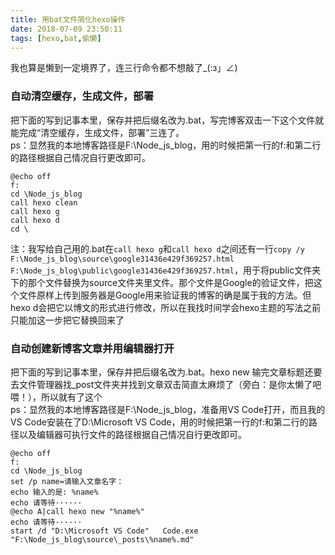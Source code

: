 ```yaml
---
title: 用bat文件简化hexo操作
date: 2018-07-09 23:50:11
tags: [hexo,bat,偷懒]
---
```

我也算是懒到一定境界了，连三行命令都不想敲了_(:з」∠)
<!--more-->
### 自动清空缓存，生成文件，部署
把下面的写到记事本里，保存并把后缀名改为.bat，写完博客双击一下这个文件就能完成“清空缓存，生成文件，部署”三连了。  
ps：显然我的本地博客路径是F:\Node_js_blog，用的时候把第一行的f:和第二行的路径根据自己情况自行更改即可。
```shell
@echo off
f:
cd \Node_js_blog
call hexo clean
call hexo g
call hexo d
cd \
```
注：我写给自己用的.bat在`call hexo g`和`call hexo d`之间还有一行`copy /y F:\Node_js_blog\source\google31436e429f369257.html F:\Node_js_blog\public\google31436e429f369257.html`，用于将public文件夹下的那个文件替换为source文件夹里文件。那个文件是Google的验证文件，把这个文件原样上传到服务器是Google用来验证我的博客的确是属于我的方法。但hexo d会把它以博文的形式进行修改，所以在我找时间学会hexo主题的写法之前只能加这一步把它替换回来了
### 自动创建新博客文章并用编辑器打开
把下面的写到记事本里，保存并把后缀名改为.bat。hexo new 输完文章标题还要去文件管理器找_post文件夹并找到文章双击简直太麻烦了（旁白：是你太懒了吧喂！），所以就有了这个  
ps：显然我的本地博客路径是F:\Node_js_blog，准备用VS Code打开，而且我的VS Code安装在了D:\Microsoft VS Code，用的时候把第一行的f:和第二行的路径以及编辑器可执行文件的路径根据自己情况自行更改即可。
```shell
@echo off
f:
cd \Node_js_blog
set /p name=请输入文章名字：
echo 输入的是: %name%
echo 请等待······
@echo A|call hexo new "%name%"
echo 请等待······
start /d "D:\Microsoft VS Code"   Code.exe  "F:\Node_js_blog\source\_posts\%name%.md"
```
<!--more-->